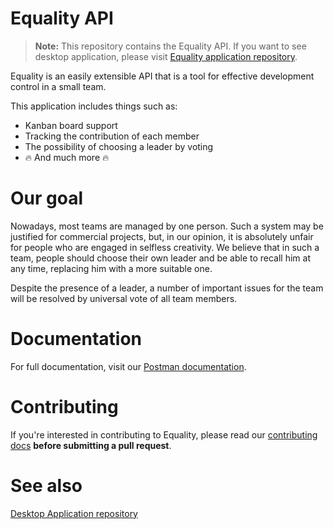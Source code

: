 # Equality API

> **Note:** This repository contains the Equality API. If you want to see desktop application, please visit [Equality application repository](https://github.com/indiebox/equality-desktop).

Equality is an easily extensible API that is a tool for effective development control in a small team.

This application includes things such as:
- Kanban board support
- Tracking the contribution of each member
- The possibility of choosing a leader by voting
- 🔥 And much more 🔥

# Our goal

Nowadays, most teams are managed by one person. Such a system may be justified for commercial projects, but, in our opinion, it is absolutely unfair for people who are engaged in selfless creativity.
We believe that in such a team, people should choose their own leader and be able to recall him at any time, replacing him with a more suitable one.

Despite the presence of a leader, a number of important issues for the team will be resolved by universal vote of all team members.

# Documentation

For full documentation, visit our [Postman documentation](https://documenter.getpostman.com/view/10200806/UVeFM6XP).

# Contributing

If you're interested in contributing to Equality, please read our [contributing docs](https://github.com/indiebox/equality-api/blob/master/.github/CONTRIBUTING.md) **before submitting a pull request**.

# See also

[Desktop Application repository](https://github.com/indiebox/equality-desktop)
